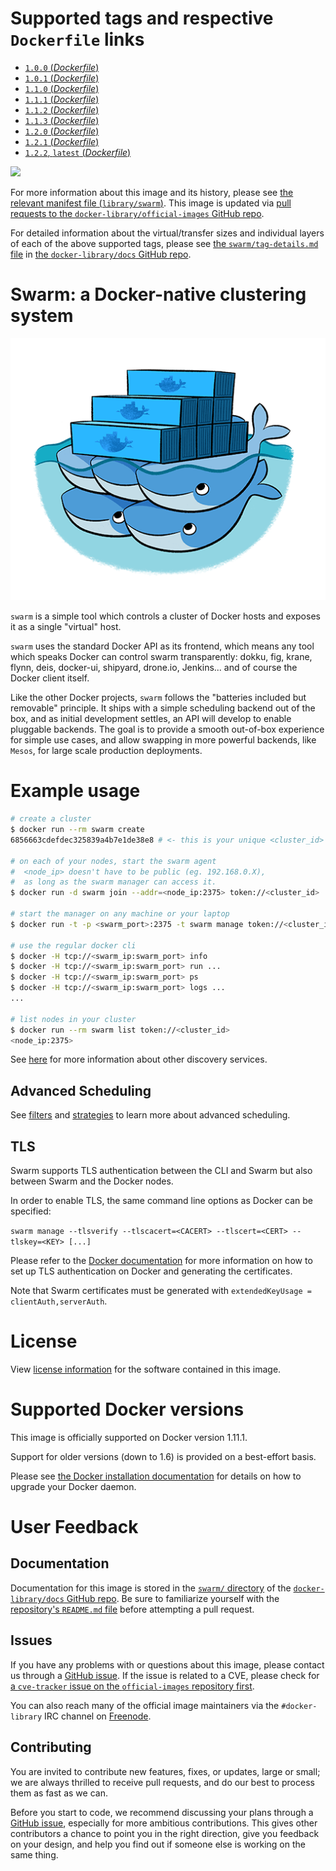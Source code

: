 # Supported tags and respective `Dockerfile` links

-	[`1.0.0` (*Dockerfile*)](https://github.com/docker/swarm-library-image/blob/84c0d7d2d98d5f4f4178e517523925c1d5ebe7cc/Dockerfile)
-	[`1.0.1` (*Dockerfile*)](https://github.com/docker/swarm-library-image/blob/8fc43f5ab8f0a25872bb7ed6237f68dd673c1e79/Dockerfile)
-	[`1.1.0` (*Dockerfile*)](https://github.com/docker/swarm-library-image/blob/d33db37e1b31d202ac7c05104bf7b5e3faa70fc9/Dockerfile)
-	[`1.1.1` (*Dockerfile*)](https://github.com/docker/swarm-library-image/blob/9346bd71c2a9b1433a663b8c2fe20b2636585f54/Dockerfile)
-	[`1.1.2` (*Dockerfile*)](https://github.com/docker/swarm-library-image/blob/5f284e33ef90b7bc30684ad09a5261c037fc9d5e/Dockerfile)
-	[`1.1.3` (*Dockerfile*)](https://github.com/docker/swarm-library-image/blob/4d298d3113a4ecefa83a3f9e18f4aaf4f95f007e/Dockerfile)
-	[`1.2.0` (*Dockerfile*)](https://github.com/docker/swarm-library-image/blob/0a35988bfcb18ed0aeb646b511e43e78bc940d07/Dockerfile)
-	[`1.2.1` (*Dockerfile*)](https://github.com/docker/swarm-library-image/blob/9d4e009b40520720ceb270408b8078284df9513e/Dockerfile)
-	[`1.2.2`, `latest` (*Dockerfile*)](https://github.com/docker/swarm-library-image/blob/1f9089c40ac560e7b4c878ad6bd7803f4f061e82/Dockerfile)

[![](https://badge.imagelayers.io/swarm:latest.svg)](https://imagelayers.io/?images=swarm:1.0.0,swarm:1.0.1,swarm:1.1.0,swarm:1.1.1,swarm:1.1.2,swarm:1.1.3,swarm:1.2.0,swarm:1.2.1,swarm:1.2.2)

For more information about this image and its history, please see [the relevant manifest file (`library/swarm`)](https://github.com/docker-library/official-images/blob/master/library/swarm). This image is updated via [pull requests to the `docker-library/official-images` GitHub repo](https://github.com/docker-library/official-images/pulls?q=label%3Alibrary%2Fswarm).

For detailed information about the virtual/transfer sizes and individual layers of each of the above supported tags, please see [the `swarm/tag-details.md` file](https://github.com/docker-library/docs/blob/master/swarm/tag-details.md) in [the `docker-library/docs` GitHub repo](https://github.com/docker-library/docs).

# Swarm: a Docker-native clustering system

![logo](https://raw.githubusercontent.com/docker-library/docs/471fa6e4cb58062ccbf91afc111980f9c7004981/swarm/logo.png)

`swarm` is a simple tool which controls a cluster of Docker hosts and exposes it as a single "virtual" host.

`swarm` uses the standard Docker API as its frontend, which means any tool which speaks Docker can control swarm transparently: dokku, fig, krane, flynn, deis, docker-ui, shipyard, drone.io, Jenkins... and of course the Docker client itself.

Like the other Docker projects, `swarm` follows the "batteries included but removable" principle. It ships with a simple scheduling backend out of the box, and as initial development settles, an API will develop to enable pluggable backends. The goal is to provide a smooth out-of-box experience for simple use cases, and allow swapping in more powerful backends, like `Mesos`, for large scale production deployments.

# Example usage

```bash
# create a cluster
$ docker run --rm swarm create
6856663cdefdec325839a4b7e1de38e8 # <- this is your unique <cluster_id>

# on each of your nodes, start the swarm agent
#  <node_ip> doesn't have to be public (eg. 192.168.0.X),
#  as long as the swarm manager can access it.
$ docker run -d swarm join --addr=<node_ip:2375> token://<cluster_id>

# start the manager on any machine or your laptop
$ docker run -t -p <swarm_port>:2375 -t swarm manage token://<cluster_id>

# use the regular docker cli
$ docker -H tcp://<swarm_ip:swarm_port> info
$ docker -H tcp://<swarm_ip:swarm_port> run ...
$ docker -H tcp://<swarm_ip:swarm_port> ps
$ docker -H tcp://<swarm_ip:swarm_port> logs ...
...

# list nodes in your cluster
$ docker run --rm swarm list token://<cluster_id>
<node_ip:2375>
```

See [here](https://github.com/docker/swarm/blob/master/discovery/README.md) for more information about other discovery services.

## Advanced Scheduling

See [filters](https://github.com/docker/swarm/blob/master/scheduler/filter/README.md) and [strategies](https://github.com/docker/swarm/blob/master/scheduler/strategy/README.md) to learn more about advanced scheduling.

## TLS

Swarm supports TLS authentication between the CLI and Swarm but also between Swarm and the Docker nodes.

In order to enable TLS, the same command line options as Docker can be specified:

`swarm manage --tlsverify --tlscacert=<CACERT> --tlscert=<CERT> --tlskey=<KEY> [...]`

Please refer to the [Docker documentation](https://docs.docker.com/articles/https/) for more information on how to set up TLS authentication on Docker and generating the certificates.

Note that Swarm certificates must be generated with `extendedKeyUsage = clientAuth,serverAuth`.

# License

View [license information](https://github.com/docker/swarm/blob/master/LICENSE.code) for the software contained in this image.

# Supported Docker versions

This image is officially supported on Docker version 1.11.1.

Support for older versions (down to 1.6) is provided on a best-effort basis.

Please see [the Docker installation documentation](https://docs.docker.com/installation/) for details on how to upgrade your Docker daemon.

# User Feedback

## Documentation

Documentation for this image is stored in the [`swarm/` directory](https://github.com/docker-library/docs/tree/master/swarm) of the [`docker-library/docs` GitHub repo](https://github.com/docker-library/docs). Be sure to familiarize yourself with the [repository's `README.md` file](https://github.com/docker-library/docs/blob/master/README.md) before attempting a pull request.

## Issues

If you have any problems with or questions about this image, please contact us through a [GitHub issue](https://github.com/docker/swarm-library-image/issues). If the issue is related to a CVE, please check for [a `cve-tracker` issue on the `official-images` repository first](https://github.com/docker-library/official-images/issues?q=label%3Acve-tracker).

You can also reach many of the official image maintainers via the `#docker-library` IRC channel on [Freenode](https://freenode.net).

## Contributing

You are invited to contribute new features, fixes, or updates, large or small; we are always thrilled to receive pull requests, and do our best to process them as fast as we can.

Before you start to code, we recommend discussing your plans through a [GitHub issue](https://github.com/docker/swarm-library-image/issues), especially for more ambitious contributions. This gives other contributors a chance to point you in the right direction, give you feedback on your design, and help you find out if someone else is working on the same thing.
